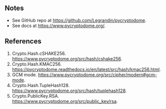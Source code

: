 ## Notes
* See GitHub repo at https://github.com/Legrandin/pycryptodome.
* See docs at https://www.pycryptodome.org/.

## References
1. Crypto.Hash.cSHAKE256. https://www.pycryptodome.org/src/hash/cshake256.
2. Crypto.Hash.KMAC256. https://pycryptodome.readthedocs.io/en/latest/src/hash/kmac256.html.
3. GCM mode. https://www.pycryptodome.org/src/cipher/modern#gcm-mode.
2. Crypto.Hash.TupleHash128. https://www.pycryptodome.org/src/hash/tuplehash128.
2. Crypto.PublicKey.RSA. https://www.pycryptodome.org/src/public_key/rsa.
